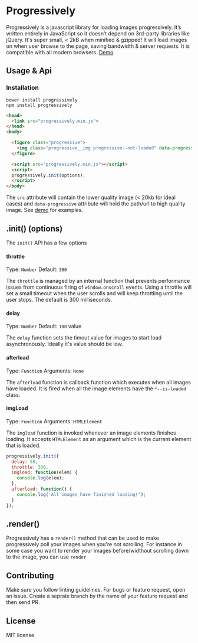 # Progressively

Progressively is a javascript library for loading images progressively. It’s written entirely in JavaScript so it doesn’t depend on 3rd-party libraries like jQuery. It's super small, < 2kB when minified & gzipped! It will load images on when user browse to the page, saving bandwidth & server requests. It is compatible with all modern browsers. [Demo](https://thinker3197.github.io/progressively)

## Usage & Api

### Installation

```
bower install progressively
npm install progressively
```

```html
<head>
  <link src="progressively.min.js">
</head>
<body>

  <figure class="progressive">
    <img class="progressive__img progressive--not-loaded" data-progressive="img/highQualityImg" src="img/lowQualityImg">
  </figure>

  <script src="progressively.min.js"></script>
  <script>
  progressively.init(options);
  </script>
</body>
```
The `src` attribute will contain the lower quality image (< 20kb for ideal cases) and `data-progressive` attribute will hold the path/url to high quality image. See [demo](https://thinker3197.github.io/progressively) for examples.  

## .init() (options)

The `init()` API has a few options

#### throttle
Type: `Number` Default: `300`

The `throttle` is managed by an internal function that prevents performance issues from continuous firing of `window.onscroll` events. Using a throttle will set a small timeout when the user scrolls and will keep throttling until the user stops. The default is 300 milliseconds.

#### delay
Type: `Number` Default: `100` value

The `delay` function sets the timout value for images to start load asynchronously. Ideally it's value should be low.

#### afterload
Type: `Function` Arguments: `None`

The `afterload` function is callback function which executes when all images have loaded. It is fired when all the image elements have the `*--is-loaded` class.

#### imgLoad
Type: `Function` Arguments: `HTMLElement`

The `imgload` function is invoked whenever an image elements finishes loading. It accepts `HTMLElement` as an argument which is the current element that is loaded.

```js
progressively.init({
  delay: 50,
  throttle: 300,
  imgload: function(elem) {
    console.log(elem);
  },
  afterload: function() {
    console.log('All images have finished loading!');
  }
});
```

## .render()

Progressively has a `render()` method that can be used to make progressively poll your images when you're not scrolling. For instance in some case you want to render your images before/widthout scrolling down to the image, you can use `render`

## Contributing

Make sure you follow linting guidelines. For bugs or feature request, open an issue. Create a seprate branch by the name of your feature request and then send PR.

## License
MIT license